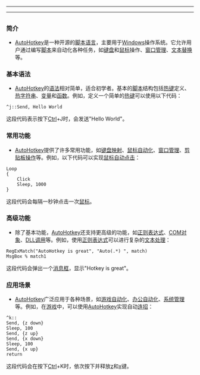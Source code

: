 # 
___
___
## 
### 简介
- [AutoHotkey](key_***AutoHotkey***)是一种开源的[脚本语言](key_***脚本语言***)，主要用于[Windows](key_***Windows***)操作系统。它允许用户通过编写[脚本](key_***脚本***)来自动化各种任务，如[键盘](key_***键盘***)和[鼠标](key_***鼠标***)操作、[窗口管理](key_***窗口管理***)、[文本替换](key_***文本替换***)等。
###  
### 基本语法
- [AutoHotkey](key_***AutoHotkey***)的[语法](key_***语法***)相对简单，适合初学者。基本的[脚本](key_***脚本***)结构包括[热键](key_***热键***)定义、[热字符串](key_***热字符串***)、[变量](key_***变量***)和[函数](key_***函数***)。例如，定义一个简单的[热键](key_***热键***)可以使用以下代码：
```ahk
^j::Send, Hello World
```
这段代码表示按下[Ctrl](key_***Ctrl***)+J时，会发送"Hello World"。
###  
### 常用功能
- [AutoHotkey](key_***AutoHotkey***)提供了许多常用功能，如[键盘映射](key_***键盘映射***)、[鼠标自动化](key_***鼠标自动化***)、[窗口管理](key_***窗口管理***)、[剪贴板操作](key_***剪贴板操作***)等。例如，以下代码可以实现[鼠标自动点击](key_***鼠标自动点击***)：
```ahk
Loop
{
    Click
    Sleep, 1000
}
```
这段代码会每隔一秒钟点击一次[鼠标](key_***鼠标***)。
###  
### 高级功能
- 除了基本功能，[AutoHotkey](key_***AutoHotkey***)还支持更高级的功能，如[正则表达式](key_***正则表达式***)、[COM对象](key_***COM对象***)、[DLL调用](key_***DLL调用***)等。例如，使用[正则表达式](key_***正则表达式***)可以进行复杂的[文本处理](key_***文本处理***)：
```ahk
RegExMatch("AutoHotkey is great", "Auto(.*) ", match)
MsgBox % match1
```
这段代码会弹出一个[消息框](key_***消息框***)，显示"Hotkey is great"。
###  
### 应用场景
- [AutoHotkey](key_***AutoHotkey***)广泛应用于各种场景，如[游戏自动化](key_***游戏自动化***)、[办公自动化](key_***办公自动化***)、[系统管理](key_***系统管理***)等。例如，在[游戏](key_***游戏***)中，可以使用[AutoHotkey](key_***AutoHotkey***)实现自动[连招](key_***连招***)：
```ahk
^k::
Send, {z down}
Sleep, 100
Send, {z up}
Send, {x down}
Sleep, 100
Send, {x up}
return
```
这段代码会在按下[Ctrl](key_***Ctrl***)+K时，依次按下并释放[z](key_***z***)和[x](key_***x***)键。
### 
